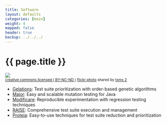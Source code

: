 ```yaml
---
title: Software 
layout: defaults
categories: [main]
weight: 4
mapped: false
header: true
backup: ../../../
---
```


# {{ page.title }}

<a title="Code" href="http://flickr.com/photos/txmx-2/6145817075"><img class="img-responsive-tight" src="http://farm7.static.flickr.com/6086/6145817075_2536dd7b4c_z.jpg" /></a><br /><small><a href="http://creativecommons.org/licenses/by-nc-nd/2.0/">creative commons licensed ( BY-NC-ND )</a> <a title="Code" href="http://flickr.com/photos/txmx-2/6145817075">flickr photo</a> shared by <a href="http://flickr.com/people/txmx-2">txmx 2</a></small>

<ul class="fa-ul">

<li><i class="fa-li fa fa-code fa-lg"></i><a class="major" href="http://gelations.googlecode.com/">Gelations</a>: Test suite prioritization with order-based genetic algorithms</li>

<li><i class="fa-li fa fa-code fa-lg"></i><a class="major" href="http://www.mutation-testing.org">Major</a>: Easy and scalable mutation testing for Java</li>

<li><i class="fa-li fa fa-code fa-lg"></i><a class="major" href="http://modificare.googlecode.com/">Modificare</a>: Reproducible experimentation with regression testing techniques</li>

<li><i class="fa-li fa fa-code fa-lg"></i><a class="major" href="http://proteja.googlecode.com/">RAISE</a>: Comprehensive test suite execution and management</li>

<li><i class="fa-li fa fa-code fa-lg"></i><a class="major" href="http://raise.googlecode.com/">Proteja</a>: Easy-to-use techniques for test suite reduction and prioritization</li>

</ul>

